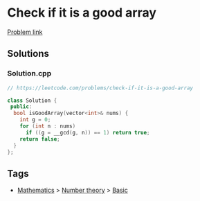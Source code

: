 # Check if it is a good array

[Problem link](https://leetcode.com/problems/check-if-it-is-a-good-array)

## Solutions


### Solution.cpp
```cpp
// https://leetcode.com/problems/check-if-it-is-a-good-array

class Solution {
 public:
  bool isGoodArray(vector<int>& nums) {
    int g = 0;
    for (int n : nums)
      if ((g = __gcd(g, n)) == 1) return true;
    return false;
  }
};
```
## Tags

* [Mathematics](/Collections/mathematics.md#mathematics) > [Number theory](/Collections/mathematics.md#number-theory) > [Basic](/Collections/mathematics.md#basic)
